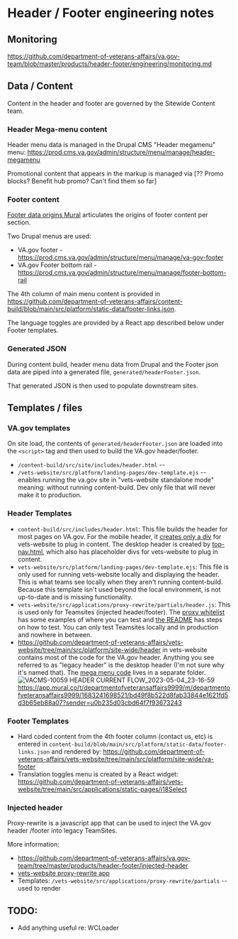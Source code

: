 # Header / Footer engineering notes

## Monitoring
https://github.com/department-of-veterans-affairs/va.gov-team/blob/master/products/header-footer/engineering/monitoring.md

## Data / Content

Content in the header and footer are governed by the Sitewide Content team.

### Header Mega-menu content
Header menu data is managed in the Drupal CMS "Header megamenu" menu: https://prod.cms.va.gov/admin/structure/menu/manage/header-megamenu

Promotional content that appears in the markup is managed via [?? Promo blocks? Benefit hub promo? Can't find them so far]


### Footer content
[Footer data origins Mural](https://app.mural.co/invitation/mural/vagov6717/1668126089949?sender=u907f83e01e35bb04de6f8139&key=dd1afd5d-3cd7-4d0c-9aff-26e3308b2ec3) articulates the origins of footer content per section. 

Two Drupal menus are used: 
* VA.gov footer - https://prod.cms.va.gov/admin/structure/menu/manage/va-gov-footer
* VA.gov Footer bottom rail - https://prod.cms.va.gov/admin/structure/menu/manage/footer-bottom-rail

The 4th column of main menu content is provided in https://github.com/department-of-veterans-affairs/content-build/blob/main/src/platform/static-data/footer-links.json.

The language toggles are provided by a React app described below under Footer templates.

### Generated JSON
During content build, header menu data from Drupal and the Footer json data are piped into a generated file, `generated/headerFooter.json`.

That generated JSON is then used to populate downstream sites.

## Templates / files

### VA.gov templates
On site load, the contents of `generated/headerFooter.json` are loaded into the `<script>` tag and then used to build the VA.gov header/footer.

* `/content-build/src/site/includes/header.html` -- 
* `/vets-website/src/platform/landing-pages/dev-template.ejs` -- enables running the va.gov site in "vets-website standalone mode" meaning: without running content-build. Dev only file that will never make it to production.

### Header Templates
* `content-build/src/includes/header.html`: This file builds the header for most pages on VA.gov. For the mobile header, it [creates only a div](https://github.com/department-of-veterans-affairs/content-build/blob/38664d61d1d99b19e818547a687766eaae47a6c8/src/site/includes/header.html#L168) for vets-website to plug in content. The desktop header is created by [top-nav.html](https://github.com/department-of-veterans-affairs/content-build/blob/main/src/site/includes/top-nav.html), which also has placeholder divs for vets-website to plug in content.
* `vets-website/src/platform/landing-pages/dev-template.ejs`: This file is only used for running vets-website locally and displaying the header. This is what teams see locally when they aren't running content-build. Because this template isn't used beyond the local environment, is not up-to-date and is missing functionality.
* `vets-website/src/applications/proxy-rewrite/partials/header.js`: This is used only for Teamsites (injected header/footer). The [proxy whitelist](https://github.com/department-of-veterans-affairs/vets-website/blob/main/src/applications/proxy-rewrite/proxy-rewrite-whitelist.json) has some examples of where you can test and [the README](https://github.com/department-of-veterans-affairs/vets-website/tree/main/src/applications/proxy-rewrite) has steps on how to test. You can only test Teamsites locally and in production and nowhere in between.
* https://github.com/department-of-veterans-affairs/vets-website/tree/main/src/platform/site-wide/header in vets-website contains most of the code for the VA.gov header. Anything you see referred to as "legacy header" is the desktop header (I'm not sure why it's named that). The [mega menu code](https://github.com/department-of-veterans-affairs/vets-website/tree/main/src/platform/site-wide/mega-menu) lives in a separate folder.
![VACMS-10059 HEADER CURRENT FLOW_2023-05-04_23-16-59](https://user-images.githubusercontent.com/85581471/236350123-83aa5884-66f3-4688-bb04-7fa75da545af.png)
https://app.mural.co/t/departmentofveteransaffairs9999/m/departmentofveteransaffairs9999/1683241698521/bd49f8b522d8fab33844e1621fd5d3b65eb88a07?sender=u0b235d03cbd64f7f93673243

### Footer Templates
* Hard coded content from the 4th footer column (contact us, etc) is entered in `content-build/blob/main/src/platform/static-data/footer-links.json` and rendered by:
https://github.com/department-of-veterans-affairs/vets-website/tree/main/src/platform/site-wide/va-footer
* Translation toggles menu is created by a React widget: https://github.com/department-of-veterans-affairs/vets-website/tree/main/src/applications/static-pages/i18Select

### Injected header 
Proxy-rewrite is a javascript app that can be used to inject the VA.gov header /footer into legacy TeamSites. 

More information: 
* https://github.com/department-of-veterans-affairs/va.gov-team/tree/master/products/header-footer/injected-header
* [vets-website proxy-rewrite app](https://github.com/department-of-veterans-affairs/vets-website/blob/main/src/applications/proxy-rewrite/README.md)
* Templates: `/vets-website/src/applications/proxy-rewrite/partials` -- used to render


## TODO:
* Add anything useful re: WCLoader
